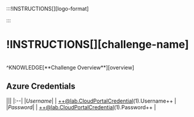 :::!INSTRUCTIONS[][logo-format]

:::

# !INSTRUCTIONS[][challenge-name]
<br>
^KNOWLEDGE[**Challenge Overview**][overview]

## Azure Credentials
|||
|:--|
|*Username*|
| ++@lab.CloudPortalCredential(1).Username++  |
|*Password*|
| ++@lab.CloudPortalCredential(1).Password++  |
